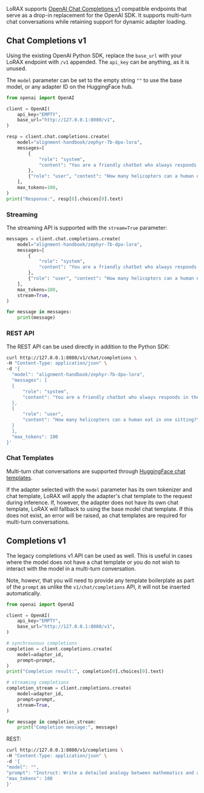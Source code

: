 LoRAX supports [OpenAI Chat Completions v1](https://platform.openai.com/docs/api-reference/completions/create) compatible endpoints that serve as a drop-in replacement for the OpenAI SDK. It supports multi-turn
chat conversations while retaining support for dynamic adapter loading.

## Chat Completions v1

Using the existing OpenAI Python SDK, replace the `base_url` with your LoRAX endpoint with `/v1` appended. The `api_key` can be anything, as it is unused.

The `model` parameter can be set to the empty string `""` to use the base model, or any adapter ID on the HuggingFace hub.

```python
from openai import OpenAI

client = OpenAI(
    api_key="EMPTY",
    base_url="http://127.0.0.1:8080/v1",
)

resp = client.chat.completions.create(
    model="alignment-handbook/zephyr-7b-dpo-lora",
    messages=[
        {
            "role": "system",
            "content": "You are a friendly chatbot who always responds in the style of a pirate",
        },
        {"role": "user", "content": "How many helicopters can a human eat in one sitting?"},
    ],
    max_tokens=100,
)
print("Response:", resp[0].choices[0].text)
```

### Streaming

The streaming API is supported with the `stream=True` parameter:

```python
messages = client.chat.completions.create(
    model="alignment-handbook/zephyr-7b-dpo-lora",
    messages=[
        {
            "role": "system",
            "content": "You are a friendly chatbot who always responds in the style of a pirate",
        },
        {"role": "user", "content": "How many helicopters can a human eat in one sitting?"},
    ],
    max_tokens=100,
    stream=True,
)

for message in messages:
    print(message)
```

### REST API

The REST API can be used directly in addition to the Python SDK:

```bash
curl http://127.0.0.1:8080/v1/chat/completions \
-H "Content-Type: application/json" \
-d '{
  "model": "alignment-handbook/zephyr-7b-dpo-lora",
  "messages": [
  {
      "role": "system",
      "content": "You are a friendly chatbot who always responds in the style of a pirate"
  },
  {
      "role": "user",
      "content": "How many helicopters can a human eat in one sitting?"
  }
  ],
  "max_tokens": 100
}'
```

### Chat Templates

Multi-turn chat conversations are supported through [HuggingFace chat templates](https://huggingface.co/docs/transformers/chat_templating).

If the adapter selected with the `model` parameter has its own tokenizer and chat template, LoRAX will apply the adapter's chat template
to the request during inference. If, however, the adapter does not have its own chat template, LoRAX will fallback to using the base model
chat template. If this does not exist, an error will be raised, as chat templates are required for multi-turn conversations.

## Completions v1

The legacy completions v1 API can be used as well. This is useful in cases where the model does not have a chat template or you do not wish to
interact with the model in a multi-turn conversation.

Note, howevr, that you will need to provide any template boilerplate as part of the `prompt` as unlike the `v1/chat/completions` API, it will not
be inserted automatically.

```python
from openai import OpenAI

client = OpenAI(
    api_key="EMPTY",
    base_url="http://127.0.0.1:8080/v1",
)

# synchrounous completions
completion = client.completions.create(
    model=adapter_id,
    prompt=prompt,
)
print("Completion result:", completion[0].choices[0].text)

# streaming completions
completion_stream = client.completions.create(
    model=adapter_id,
    prompt=prompt,
    stream=True,
)

for message in completion_stream:
    print("Completion message:", message)
```

REST:

```bash
curl http://127.0.0.1:8080/v1/completions \
-H "Content-Type: application/json" \
-d '{
"model": "",
"prompt": "Instruct: Write a detailed analogy between mathematics and a lighthouse.\nOutput:",
"max_tokens": 100
}'
```
